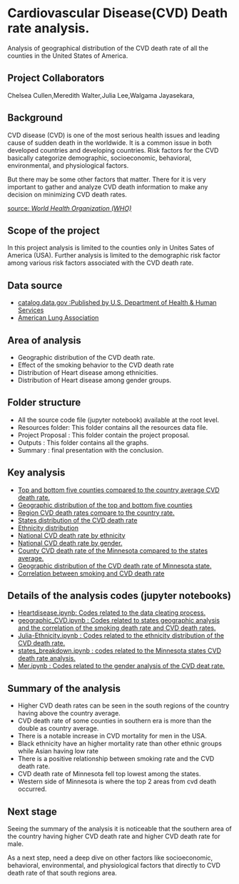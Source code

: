 # Cardiovascular Disease(CVD) Death rate analysis. 
Analysis of geographical distribution of the CVD death rate of all the counties in the United States of America. 

## Project Collaborators 
Chelsea Cullen,Meredith Walter,Julia Lee,Walgama Jayasekara,
 
## Background

CVD disease (CVD) is one of the most serious health issues and leading cause of sudden death in the worldwide. 
It is a common issue in both developed countries and developing countries. 
Risk factors for the CVD basically categorize demographic, socioeconomic, behavioral, environmental, and physiological factors.

But there may be some other factors that matter.
There for it is very important to gather and analyze CVD death information  to make any decision on minimizing CVD death rates.

[source: _World Health Organization (WHO)_](https://www.who.int/news-room/fact-sheets/detail/cardiovascular-diseases-(cvds))

## Scope of the project 
 
In this project analysis is limited to the counties only in Unites Sates of America (USA).
Further analysis is limited to the demographic risk factor among various risk factors associated with the CVD death rate. 

## Data source
- [catalog.data.gov :Published by U.S. Department of Health & Human Services](https://catalog.data.gov/dataset/national-health-and-nutrition-examination-survey-nhanes-national-cardiovascular-disease-su)
- [American Lung Association](lung.org/research)

## Area of analysis
- Geographic distribution of the CVD death rate.
- Effect of the smoking behavior to the CVD death rate  
- Distribution of Heart disease among ethnicities.
- Distribution of Heart disease among gender groups.

## Folder structure
- All the source code file (jupyter notebook) available at the root level.
- Resources folder: This folder contains all the resources data file. 
- Project Proposal : This folder contain the project proposal.
- Outputs : This folder contains all the graphs. 
- Summary : final presentation with the conclusion.

## Key analysis 
- [Top and bottom five counties compared to the country average CVD death rate.](Outputs/wa_top_bottom_counties.png)
- [Geographic distribution of the top and bottom five counties](Outputs/top_bottom_five_map.png)
- [Region CVD death rates compare to the country rate. ](Outputs/wa_region_rates.png)
- [States distribution of the CVD death rate](Outputs/states1.png)
- [Ethnicity distribution](Outputs/ethnicity1.png)
- [National CVD death rate by ethnicity](Outputs/ethnicity2.png)
- [National CVD death rate by gender.](Outputs/gender.png)
- [County CVD death rate of the Minnesota compared to the states average. ](Outputs/states2.png)
- [Geographic distribution of the CVD death rate of Minnesota state. ](Outputs/states4.png)
- [Correlation between smoking and CVD death rate ](Outputs/wa_smoking_vs_death.png)
   
## Details of the analysis codes (jupyter notebooks)
- [Heartdisease.ipynb: Codes related to the data cleating process.](Heartdisease.ipynb)
- [geographic_CVD.ipynb : Codes related to states geographic analysis and the correlation of the smoking death rate and CVD death rates.](geographic_CVD.ipynb)  
- [Julia-Ethnicity.ipynb : Codes related to the ethnicity distribution of the CVD death rate.](Julia-Ethnicity.ipynb) 
- [states_breakdown.ipynb : codes related to the Minnesota states CVD death  rate analysis.]([states_breakdown.ipynb) 
- [Mer.ipynb : Codes related to the gender analysis of the CVD deat rate.](Mer.ipynb)

## Summary of the analysis
- Higher CVD death rates can be seen in the south regions of the country having above the country average.
- CVD death rate of some counties in southern era is more than the double as country average.
- There is a notable increase in CVD mortality for men in the USA.
- Black ethnicity  have an higher mortality rate than other ethnic groups while Asian having low rate
- There is a positive relationship between smoking rate and the CVD death rate.
- CVD death rate of Minnesota fell top lowest among the states.
- Western side of Minnesota is where the top 2 areas from cvd death occurred.
  
## Next  stage 
Seeing the summary of the analysis it is noticeable that the southern area of the country having higher CVD death rate and higher CVD death rate for male.

As a next step, need a deep dive on other factors like socioeconomic, behavioral, environmental, and physiological factors that directly to CVD death rate of that south regions area. 

